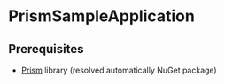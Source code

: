 # PrismSampleApplication

Prerequisites
---------------

* [Prism](https://github.com/PrismLibrary/) library (resolved automatically NuGet package)

